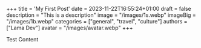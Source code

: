 +++
title = 'My First Post'
date = 2023-11-22T16:55:24+01:00
draft = false
description = "This is a description"
image = "/images/1s.webp"
imageBig = "/images/1b.webp"
categories = ["general", "travel", "culture"]
authors = ["Lama Dev"]
avatar = "/images/avatar.webp"
+++

Test Content